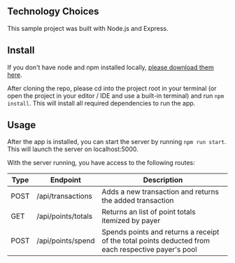 ## Technology Choices

This sample project was built with Node.js and Express.

## Install

If you don't have node and npm installed locally, [please download them here](https://nodejs.org/en/download/).

After cloning the repo, please cd into the project root in your terminal (or open the project in your editor / IDE and use a built-in terminal) and run `npm install`. This will install all required dependencies to run the app.

## Usage

After the app is installed, you can start the server by running `npm run start`. This will launch the server on localhost:5000.

With the server running, you have access to the following routes:

| Type | Endpoint           | Description                                                                                        |
| ---- | ------------------ | -------------------------------------------------------------------------------------------------- |
| POST | /api/transactions  | Adds a new transaction and returns the added transaction                                           |
| GET  | /api/points/totals | Returns an list of point totals itemized by payer                                                  |
| POST | /api/points/spend  | Spends points and returns a receipt of the total points deducted from each respective payer's pool |
